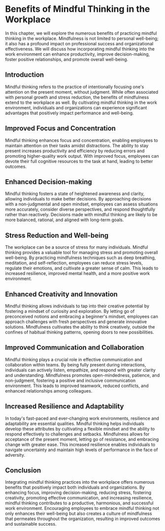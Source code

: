 Benefits of Mindful Thinking in the Workplace
======================================================

In this chapter, we will explore the numerous benefits of practicing mindful thinking in the workplace. Mindfulness is not limited to personal well-being; it also has a profound impact on professional success and organizational effectiveness. We will discuss how incorporating mindful thinking into the work environment can enhance productivity, improve decision-making, foster positive relationships, and promote overall well-being.

Introduction
------------

Mindful thinking refers to the practice of intentionally focusing one's attention on the present moment, without judgment. While often associated with personal growth and stress reduction, the benefits of mindfulness extend to the workplace as well. By cultivating mindful thinking in the work environment, individuals and organizations can experience significant advantages that positively impact performance and well-being.

**Improved Focus and Concentration**
------------------------------------

Mindful thinking enhances focus and concentration, enabling employees to maintain attention on their tasks amidst distractions. The ability to stay present increases productivity and efficiency by reducing errors and promoting higher-quality work output. With improved focus, employees can devote their full cognitive resources to the task at hand, leading to better outcomes.

**Enhanced Decision-making**
----------------------------

Mindful thinking fosters a state of heightened awareness and clarity, allowing individuals to make better decisions. By approaching decisions with a non-judgmental and open mindset, employees can assess situations more accurately, consider diverse perspectives, and respond thoughtfully rather than reactively. Decisions made with mindful thinking are likely to be more balanced, rational, and aligned with long-term goals.

**Stress Reduction and Well-being**
-----------------------------------

The workplace can be a source of stress for many individuals. Mindful thinking provides a valuable tool for managing stress and promoting overall well-being. By practicing mindfulness techniques such as deep breathing, meditation, and self-reflection, employees can reduce stress levels, regulate their emotions, and cultivate a greater sense of calm. This leads to increased resilience, improved mental health, and a more positive work environment.

**Enhanced Creativity and Innovation**
--------------------------------------

Mindful thinking allows individuals to tap into their creative potential by fostering a mindset of curiosity and exploration. By letting go of preconceived notions and embracing a beginner's mindset, employees can approach challenges with fresh perspectives and generate innovative solutions. Mindfulness cultivates the ability to think creatively, outside the confines of habitual thinking patterns, opening doors to new possibilities.

**Improved Communication and Collaboration**
--------------------------------------------

Mindful thinking plays a crucial role in effective communication and collaboration within teams. By being fully present during interactions, individuals can actively listen, empathize, and respond with greater clarity and understanding. Mindfulness promotes open-mindedness, patience, and non-judgment, fostering a positive and inclusive communication environment. This leads to improved teamwork, reduced conflicts, and enhanced relationships among colleagues.

**Increased Resilience and Adaptability**
-----------------------------------------

In today's fast-paced and ever-changing work environments, resilience and adaptability are essential qualities. Mindful thinking helps individuals develop these attributes by cultivating a flexible mindset and the ability to respond effectively to challenges and setbacks. Mindfulness allows for acceptance of the present moment, letting go of resistance, and embracing change with greater ease. This increased resilience enables individuals to navigate uncertainty and maintain high levels of performance in the face of adversity.

Conclusion
----------

Integrating mindful thinking practices into the workplace offers numerous benefits that positively impact both individuals and organizations. By enhancing focus, improving decision-making, reducing stress, fostering creativity, promoting effective communication, and increasing resilience, mindful thinking contributes to a productive, harmonious, and successful work environment. Encouraging employees to embrace mindful thinking not only enhances their well-being but also creates a culture of mindfulness that permeates throughout the organization, resulting in improved outcomes and sustainable success.
